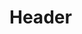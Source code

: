 <!-- TITLE: Blazing Breath -->
<!-- SUBTITLE: Burns your target's skin with blazing flame, causing damage. -->

# Header